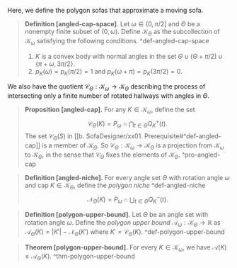 Here, we define the polygon sofas that approximate a moving sofa.

> __Definition [angled-cap-space].__ Let $\omega \in (0, \pi/2]$ and $\Theta$ be a nonempty finite subset of $(0, \omega)$. Define $\mathcal{K}_\Theta$ as the subcollection of $\mathcal{K}_\omega$ satisfying the following conditions. ^def-angled-cap-space
> 
> 1. $K$ is a convex body with normal angles in the set $\Theta \cup (\Theta + \pi/2) \cup \left\{ \pi + \omega, 3\pi/2 \right\}$.
> 2. $p_K(\omega) = p_K(\pi/2) = 1$ and $p_K(\omega + \pi) = p_K(3\pi/2) = 0$.

We also have the quotient $\mathcal{C}_\Theta : \mathcal{K}_\omega \to \mathcal{K}_\Theta$ describing the process of intersecting only a finite number of rotated hallways with angles in $\Theta$.

> __Proposition [angled-cap].__ For any $K \in \mathcal{K}_\omega$, define the set
$$
\mathcal{C}_\Theta(K) = P_\omega \cap \bigcap_{t \in \Theta} Q_K^+(t).
$$
> The set $\mathcal{C}_\Theta(S)$ in [[b. SofaDesigner/xx01. Prerequisite#^def-angled-cap]] is a member of $\mathcal{K}_\Theta$. So $\mathcal{C}_\Theta : \mathcal{K}_\omega \to \mathcal{K}_\Theta$ is a projection from $\mathcal{K}_\omega$ to $\mathcal{K}_\Theta$, in the sense that $\mathcal{C}_\Theta$ fixes the elements of $\mathcal{K}_\Theta$. ^pro-angled-cap

> __Definition [angled-niche].__ For every angle set $\Theta$ with rotation angle $\omega$ and cap $K \in \mathcal{K}_\Theta$, define the _polygon niche_ ^def-angled-niche
$$
\mathcal{N}_\Theta(K) = P_\omega \cap \bigcup_{t \in \Theta} Q_K^-(t).
$$

> __Definition [polygon-upper-bound].__ Let $\Theta$ be an angle set with rotation angle $\omega$. Define the _polygon upper bound_ $\mathcal{A}_\omega : \mathcal{K}_\Theta \to \mathbb{R}$ as $\mathcal{A}_\Theta(K) = |K'| - \mathcal{N}_\Theta(K')$ where $K' = \mathcal{C}_\Theta(K)$.
> ^def-polygon-upper-bound

> __Theorem [polygon-upper-bound].__ For every $K \in \mathcal{K}_\omega$, we have $\mathcal{A}(K) \leq \mathcal{A}_\Theta(K)$.
> ^thm-polygon-upper-bound

